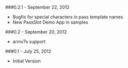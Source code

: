 ###0.2.1 - September 22, 2012

* Bugfix for special characters in pass template names
* New PassSlot Demo App in samples
 
###0.2 - September 20, 2012

* armv7s support

###0.1 - July 25, 2012

* Initial Version
